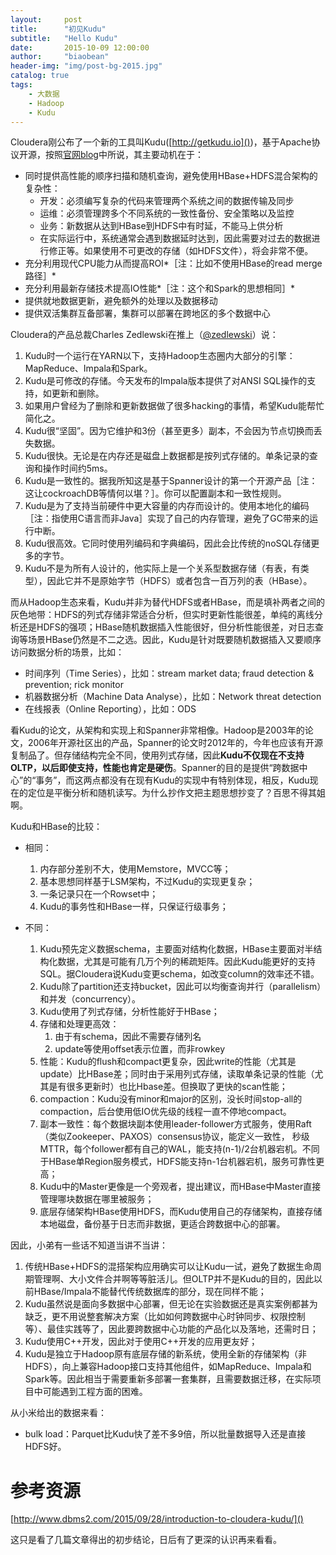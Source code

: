 ```yaml
---
layout:     post
title:      "初见Kudu"
subtitle:   "Hello Kudu"
date:       2015-10-09 12:00:00
author:     "biaobean"
header-img: "img/post-bg-2015.jpg"
catalog: true
tags:
    - 大数据
    - Hadoop
    - Kudu
---
```


Cloudera刚公布了一个新的工具叫Kudu([http://getkudu.io]())，基于Apache协议开源，按照[官网blog](http://blog.cloudera.com/blog/2015/09/kudu-new-apache-hadoop-storage-for-fast-analytics-on-fast-data/)中所说，其主要动机在于：

- 同时提供高性能的顺序扫描和随机查询，避免使用HBase+HDFS混合架构的复杂性：
	- 开发：必须编写复杂的代码来管理两个系统之间的数据传输及同步
	- 运维：必须管理跨多个不同系统的一致性备份、安全策略以及监控
	- 业务：新数据从达到HBase到HDFS中有时延，不能马上供分析
	- 在实际运行中，系统通常会遇到数据延时达到，因此需要对过去的数据进行修正等。如果使用不可更改的存储（如HDFS文件），将会非常不便。
- 充分利用现代CPU能力从而提高ROI*［注：比如不使用HBase的read merge路径］*
- 充分利用最新存储技术提高IO性能*［注：这个和Spark的思想相同］*
- 提供就地数据更新，避免额外的处理以及数据移动
- 提供双活集群互备部署，集群可以部署在跨地区的多个数据中心

Cloudera的产品总裁Charles Zedlewski在推上（[‏@zedlewski](https://twitter.com/zedlewski)）说：

1. Kudu时一个运行在YARN以下，支持Hadoop生态圈内大部分的引擎：MapReduce、Impala和Spark。
1. Kudu是可修改的存储。今天发布的Impala版本提供了对ANSI SQL操作的支持，如更新和删除。
1. 如果用户曾经为了删除和更新数据做了很多hacking的事情，希望Kudu能帮忙简化之。
1. Kudu很“坚固”。因为它维护和3份（甚至更多）副本，不会因为节点切换而丢失数据。
1. Kudu很快。无论是在内存还是磁盘上数据都是按列式存储的。单条记录的查询和操作时间约5ms。
1. Kudu是一致性的。据我所知这是基于Spanner设计的第一个开源产品［注：这让cockroachDB等情何以堪？］。你可以配置副本和一致性规则。
1. Kudu是为了支持当前硬件中更大容量的内存而设计的。使用本地化的编码［注：指使用C语言而非Java］实现了自己的内存管理，避免了GC带来的运行中断。
1. Kudu很高效。它同时使用列编码和字典编码，因此会比传统的noSQL存储更多的字节。
1. Kudu不是为所有人设计的，他实际上是一个关系型数据存储（有表，有类型），因此它并不是原始字节（HDFS）或者包含一百万列的表（HBase）。

而从Hadoop生态来看，Kudu并非为替代HDFS或者HBase，而是填补两者之间的灰色地带：HDFS的列式存储非常适合分析，但实时更新性能很差，单纯的离线分析还是HDFS的强项；HBase随机数据插入性能很好，但分析性能很差，对日志查询等场景HBase仍然是不二之选。因此，Kudu是针对既要随机数据插入又要顺序访问数据分析的场景，比如：

- 时间序列（Time Series），比如：stream market data; fraud detection & prevention; rick monitor
- 机器数据分析（Machine Data Analyse），比如：Network threat detection
- 在线报表（Online Reporting），比如：ODS

看Kudu的论文，从架构和实现上和Spanner非常相像。Hadoop是2003年的论文，2006年开源社区出的产品，Spanner的论文时2012年的，今年也应该有开源复制品了。但存储结构完全不同，使用列式存储，因此**Kudu不仅现在不支持OLTP，以后即使支持，性能也肯定是硬伤**。Spanner的目的是提供“跨数据中心”的“事务”，而这两点都没有在现有Kudu的实现中有特别体现，相反，Kudu现在的定位是平衡分析和随机读写。为什么抄作文把主题思想抄变了？百思不得其姐啊。

Kudu和HBase的比较：

* 相同：

	1. 内存部分差别不大，使用Memstore，MVCC等；
	1. 基本思想同样基于LSM架构，不过Kudu的实现更复杂；
	1. 一条记录只在一个Rowset中；
	1. Kudu的事务性和HBase一样，只保证行级事务；

* 不同：

	1. Kudu预先定义数据schema，主要面对结构化数据，HBase主要面对半结构化数据，尤其是可能有几万个列的稀疏矩阵。因此Kudu能更好的支持SQL。据Cloudera说Kudu变更schema，如改变column的效率还不错。
	1. Kudu除了partition还支持bucket，因此可以均衡查询并行（parallelism）和并发（concurrency）。
	1. Kudu使用了列式存储，分析性能好于HBase；
	1. 存储和处理更高效：
		1. 由于有schema，因此不需要存储列名
		1. update等使用offset表示位置，而非rowkey
	1. 性能：Kudu的flush和compact更复杂，因此write的性能（尤其是update）比HBase差；同时由于采用列式存储，读取单条记录的性能（尤其是有很多更新时）也比Hbase差。但换取了更快的scan性能；
	1. compaction：Kudu没有minor和major的区别，没长时间stop-all的compaction，后台使用低IO优先级的线程一直不停地compact。
	1. 副本一致性：每个数据块副本使用leader-follower方式服务，使用Raft（类似Zookeeper、PAXOS）consensus协议，能定义一致性， 秒级MTTR，每个follower都有自己的WAL，能支持(n-1)/2台机器宕机。不同于HBase单Region服务模式，HDFS能支持n-1台机器宕机，服务可靠性更高；
	1. Kudu中的Master更像是一个旁观者，提出建议，而HBase中Master直接管理哪块数据在哪里被服务；
	1. 底层存储架构HBase使用HDFS，而Kudu使用自己的存储架构，直接存储本地磁盘，备份基于日志而非数据，更适合跨数据中心的部署。

因此，小弟有一些话不知道当讲不当讲：

1. 传统HBase+HDFS的混搭架构应用确实可以让Kudu一试，避免了数据生命周期管理啊、大小文件合并啊等等脏活儿。但OLTP并不是Kudu的目的，因此以前HBase/Impala不能替代传统数据库的部分，现在同样不能；
1. Kudu虽然说是面向多数据中心部署，但无论在实验数据还是真实案例都甚为缺乏，更不用说整套解决方案（比如如何跨数据中心时钟同步、权限控制等）、最佳实践等了，因此要跨数据中心功能的产品化以及落地，还需时日；
1. Kudu使用C++开发，因此对于使用C++开发的应用更友好；
1. Kudu是独立于Hadoop原有底层存储的新系统，使用全新的存储架构（非HDFS），向上兼容Hadoop接口支持其他组件，如MapReduce、Impala和Spark等。因此相当于需要重新多部署一套集群，且需要数据迁移，在实际项目中可能遇到工程方面的困难。

从小米给出的数据来看：

* bulk load：Parquet比Kudu快了差不多9倍，所以批量数据导入还是直接HDFS好。

# 参考资源

[http://www.dbms2.com/2015/09/28/introduction-to-cloudera-kudu/]()

这只是看了几篇文章得出的初步结论，日后有了更深的认识再来看看。